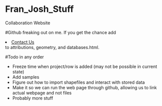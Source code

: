 # Fran_Josh_Stuff
Collaboration Website

#Github freaking out on me. If you get the chance add <li><a href="contacts.html">Contact Us</a></li> to attributions, geometry, and databases.html.

#Todo in any order
  - Freeze time when project/row is added (may not be possible in current state)
  - Add samples
  - Figure out how to import shapefiles and interact with stored data
  - Make it so we can run the web page through github, allowing us to link actual webpage and not files
  - Probably more stuff
